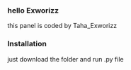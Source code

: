 ### hello Exworizz
this panel is coded by Taha_Exworizz

### Installation
just download the folder and run .py file
